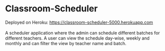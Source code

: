 # Classroom-Scheduler

Deployed on Heroku: https://classroom-scheduler-5000.herokuapp.com
<br><br>
A scheduler application where the admin can schedule different batches for different teachers. A user can view the schedule day-wise, weekly and monthly and can filter the view by teacher name and batch.

<!-- To login as Admin: <br>
&nbsp; &nbsp; &nbsp; email - scheduler@gmail.com <br>
&nbsp; &nbsp; &nbsp; password - admin_sgsits -->
